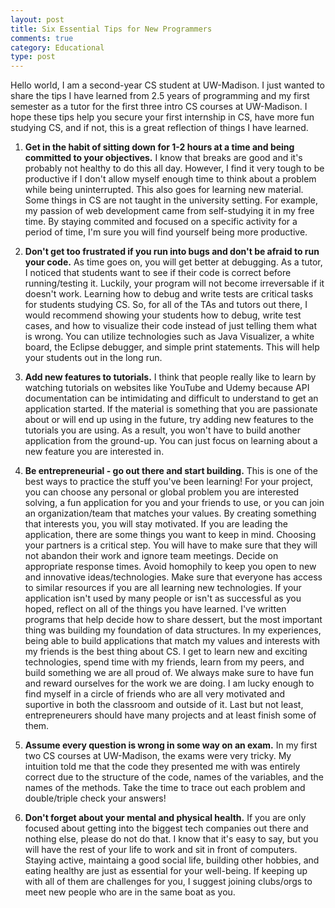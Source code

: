 ```yaml
---
layout: post
title: Six Essential Tips for New Programmers
comments: true
category: Educational
type: post
---
```


Hello world, I am a second-year CS student at UW-Madison. I just wanted to share the tips I have learned from 2.5 years of programming and my first semester as a tutor for the first three intro CS courses at UW-Madison. I hope these tips help you secure your first internship in CS, have more fun studying CS, and if not, this is a great reflection of things I have learned.

1. **Get in the habit of sitting down for 1-2 hours at a time and being committed to your objectives.** I know that breaks are good and it's probably not healthy to do this all day. However, I find it very tough to be productive if I don't allow myself enough time to think about a problem while being uninterrupted. This also goes for learning new material. Some things in CS are not taught in the university setting. For example, my passion of web development came from self-studying it in my free time. By staying commited and focused on a specific activity for a period of time, I'm sure you will find yourself being more productive. 


2. **Don't get too frustrated if you run into bugs and don't be afraid to run your code.** As time goes on, you will get better at debugging. As a tutor, I noticed that students want to see if their code is correct before running/testing it. Luckily, your program will not become irreversable if it doesn't work. Learning how to debug and write tests are critical tasks for students studying CS. So, for all of the TAs and tutors out there, I would recommend showing your students how to debug, write test cases, and how to visualize their code instead of just telling them what is wrong. You can utilize technologies such as Java Visualizer, a white board, the Eclipse debugger, and simple print statements. This will help your students out in the long run.


3. **Add new features to tutorials.** I think that people really like to learn by watching tutorials on websites like YouTube and Udemy because API documentation can be intimidating and difficult to understand to get an application started. If the material is something that you are passionate about or will end up using in the future, try adding new features to the tutorials you are using. As a result, you won't have to build another application from the ground-up. You can just focus on learning about a new feature you are interested in.


4. **Be entrepreneurial - go out there and start building.** This is one of the best ways to practice the stuff you've been learning! For your project, you can choose any personal or global problem you are interested solving, a fun application for you and your friends to use, or you can join an organization/team that matches your values. By creating something that interests you, you will stay motivated. If you are leading the application, there are some things you want to keep in mind. Choosing your partners is a critical step. You will have to make sure that they will not abandon their work and ignore team meetings. Decide on appropriate response times. Avoid homophily to keep you open to new and innovative ideas/technologies. Make sure that everyone has access to similar resources if you are all learning new technologies. If your application isn't used by many people or isn't as successful as you hoped, reflect on all of the things you have learned. I've written programs that help decide how to share dessert, but the most important thing was building my foundation of data structures. In my experiences, being able to build applications that match my values and interests with my friends is the best thing about CS. I get to learn new and exciting technologies, spend time with my friends, learn from my peers, and build something we are all proud of. We always make sure to have fun and reward ourselves for the work we are doing. I am lucky enough to find myself in a circle of friends who are all very motivated and suportive in both the classroom and outside of it. Last but not least, entrepreneurers should have many projects and at least finish some of them. 


5.  **Assume every question is wrong in some way on an exam.** In my first two CS courses at UW-Madison, the exams were very tricky. My intuition told me that the code they presented me with was entirely correct due to the structure of the code, names of the variables, and the names of the methods. Take the time to trace out each problem and double/triple check your answers!


6. **Don't forget about your mental and physical health.** If you are only focused about getting into the biggest tech companies out there and nothing else, please do not do that. I know that it's easy to say, but you will have the rest of your life to work and sit in front of computers. Staying active, maintaing a good social life, building other hobbies, and eating healthy are just as essential for your well-being. If keeping up with all of them are challenges for you, I suggest joining clubs/orgs to meet new people who are in the same boat as you. 